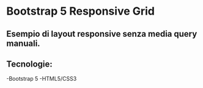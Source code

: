 # Bootstrap 5 Responsive Grid

## Esempio di layout responsive senza media query manuali.

## Tecnologie:
-Bootstrap 5
-HTML5/CSS3